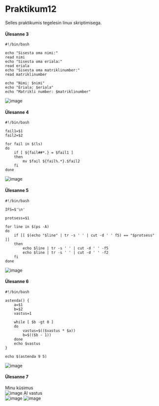 # Praktikum12
Selles praktikumis tegelesin linux skriptimisega. <br>

#### Ülesanne 3 <br>
```
#!/bin/bash

echo "Sisesta oma nimi:" 
read nimi
echo "Sisesta oma eriala:"
read eriala
echo "Sisesta oma matriklinumber:"
read matriklinumber

echo "Nimi: $nimi"
echo "Eriala: $eriala"
echo "Matrikli number: $matriklinumber"
```
![image](https://github.com/user-attachments/assets/1aa2d31a-56e5-4243-85c5-abaab60fd62f)

#### Ülesanne 4 <br>
```
#!/bin/bash

fail1=$1
fail2=$2

for fail in $(ls)
do
    if [ ${fail##*.} = $fail1 ] 
    then
        mv $fail ${fail%.*}.$fail2
    fi
done
```
![image](https://github.com/user-attachments/assets/bf0bfa34-26da-45c5-8b0d-605056c12223)

#### Ülesanne 5 <br>
```
#!/bin/bash

IFS=$'\n'

protsess=$1

for line in $(ps -A)
do
    if [[ $(echo "$line" | tr -s ' ' | cut -d ' ' f5) == "$protsess" ]]
    then
        echo $line | tr -s ' ' | cut -d ' ' -f5
        echo $line | tr -s ' ' | cut -d ' ' -f2
    fi
done
```
![image](https://github.com/user-attachments/assets/e6a724df-1f39-422d-abd0-a52207599a75)

#### Ülesanne 6 <br>
```
#!/bin/bash

astenda() {
    a=$1
    b=$2
    vastus=1

    while [ $b -gt 0 ]
    do
        vastus=$(($vastus * $a))
        b=$(($b - 1))
    done
    echo $vastus
}

echo $(astenda 9 5)
```
![image](https://github.com/user-attachments/assets/3bb09570-76f7-4ae9-a6e6-b9105bb17259)

#### Ülesanne 7 <br>
Minu küsimus <br>
![image](https://github.com/user-attachments/assets/51117fea-6375-4843-a525-6180dffa0571)
AI vastus <br>
![image](https://github.com/user-attachments/assets/0bdd83be-81ad-4d82-b657-213627008cb0)
![image](https://github.com/user-attachments/assets/3ed71088-1cd4-4c23-ace2-d1e4374353ca)



